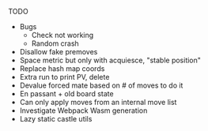 TODO

- Bugs
    - Check not working
    - Random crash
- Disallow fake premoves
- Space metric but only with acquiesce, "stable position"
- Replace hash map coords
- Extra run to print PV, delete
- Devalue forced mate based on # of moves to do it
- En passant + old board state
- Can only apply moves from an internal move list 
- Investigate Webpack Wasm generation
- Lazy static castle utils
